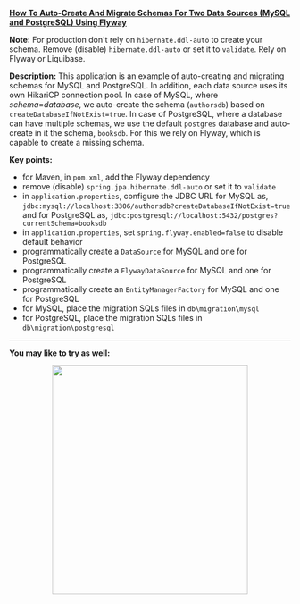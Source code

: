 **[How To Auto-Create And Migrate Schemas For Two Data Sources (MySQL and PostgreSQL) Using Flyway](https://github.com/AnghelLeonard/Hibernate-SpringBoot/tree/master/HibernateSpringBootFlywayTwoVendors)**
 
**Note:** For production don't rely on `hibernate.ddl-auto` to create your schema. Remove (disable) `hibernate.ddl-auto` or set it to `validate`. Rely on Flyway or Liquibase.

**Description:** This application is an example of auto-creating and migrating schemas for MySQL and PostgreSQL. In addition, each data source uses its own HikariCP connection pool. In case of MySQL, where *schema*=*database*, we auto-create the schema (`authorsdb`) based on `createDatabaseIfNotExist=true`. In case of PostgreSQL, where a database can have multiple schemas, we use the default `postgres` database and auto-create in it the schema, `booksdb`. For this we rely on Flyway, which is capable to create a missing schema.

**Key points:**
- for Maven, in `pom.xml`, add the Flyway dependency
- remove (disable) `spring.jpa.hibernate.ddl-auto` or set it to `validate`
- in `application.properties`, configure the JDBC URL for MySQL as, `jdbc:mysql://localhost:3306/authorsdb?createDatabaseIfNotExist=true` and for PostgreSQL as, `jdbc:postgresql://localhost:5432/postgres?currentSchema=booksdb`
- in `application.properties`, set `spring.flyway.enabled=false` to disable default behavior
- programmatically create a `DataSource` for MySQL and one for PostgreSQL
- programmatically create a `FlywayDataSource` for MySQL and one for PostgreSQL
- programmatically create an `EntityManagerFactory` for MySQL and one for PostgreSQL
- for MySQL, place the migration SQLs files in `db\migration\mysql`
- for PostgreSQL, place the migration SQLs files in `db\migration\postgresql`    

-------------------------------

**You may like to try as well:**
<a href="https://leanpub.com/java-persistence-performance-illustrated-guide"><p align="center"><img src="https://github.com/AnghelLeonard/Hibernate-SpringBoot/blob/master/Java%20Persistence%20Performance%20Illustrated%20Guide.jpg" height="410" width="350"/></p></a>
